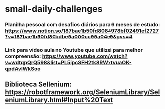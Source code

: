 # small-daily-challenges

### Planilha pessoal com desafios diários para 6 meses de estudo: https://www.notion.so/187bae1b50fd8084978bf02491ef2727?v=187bae1b50fd80bdbe9a000cc99a04e9&pvs=4

### Link para vídeo aula no Youtube que utilizei para melhor compreensão: https://www.youtube.com/watch?v=wdtqpQrQ598&list=PL5ipcSFH2tk8RWxtvuaOK-qpdAvlWkSoo

## Biblioteca Sellenium: https://robotframework.org/SeleniumLibrary/SeleniumLibrary.html#Input%20Text

